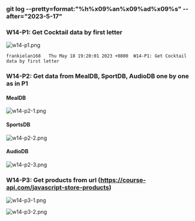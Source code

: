 ### git log --pretty=format:"%h%x09%an%x09%ad%x09%s" --after="2023-5-17"

### W14-P1: Get Cocktail data by first letter
 
![w14-p1.png](https://casmvaldsmrrajnyisdj.supabase.co/storage/v1/object/public/demo-64/md_1N_img/w14-p1.png)

```
frankielan168   Thu May 18 19:20:01 2023 +0800  W14-P1: Get Cocktail data by first letter
```


### W14-P2: Get data from MealDB, SportDB, AudioDB one by one as in P1
 
#### MealDB
 
![w14-p2-1.png](https://casmvaldsmrrajnyisdj.supabase.co/storage/v1/object/public/demo-64/md_1N_img/w14-p2-1.png)
 
#### SportsDB
 
![w14-p2-2.png](https://casmvaldsmrrajnyisdj.supabase.co/storage/v1/object/public/demo-64/md_1N_img/w14-p2-2.png)
 
#### AudioDB
 
![w14-p2-3.png](https://casmvaldsmrrajnyisdj.supabase.co/storage/v1/object/public/demo-64/md_1N_img/w14-p2-3.png)


### W14-P3: Get products from url (https://course-api.com/javascript-store-products)
 
![w14-p3-1.png]()
 
![w14-p3-2.png]()